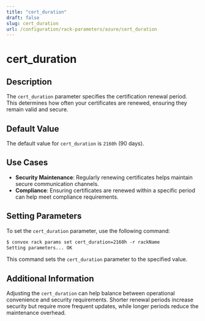 ```yaml
---
title: "cert_duration"
draft: false
slug: cert_duration
url: /configuration/rack-parameters/azure/cert_duration
---
```


# cert_duration

## Description
The `cert_duration` parameter specifies the certification renewal period. This determines how often your certificates are renewed, ensuring they remain valid and secure.

## Default Value
The default value for `cert_duration` is `2160h` (90 days).

## Use Cases
- **Security Maintenance**: Regularly renewing certificates helps maintain secure communication channels.
- **Compliance**: Ensuring certificates are renewed within a specific period can help meet compliance requirements.

## Setting Parameters
To set the `cert_duration` parameter, use the following command:
```html
$ convox rack params set cert_duration=2160h -r rackName
Setting parameters... OK
```
This command sets the `cert_duration` parameter to the specified value.

## Additional Information
Adjusting the `cert_duration` can help balance between operational convenience and security requirements. Shorter renewal periods increase security but require more frequent updates, while longer periods reduce the maintenance overhead.

